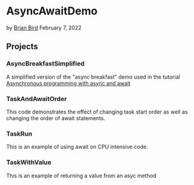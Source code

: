 # AsyncAwaitDemo
by [Brian Bird](https://profbird.dev)
February 7, 2022

## Projects
### AsyncBreakfastSimplified
A simplified version of the "async breakfast" demo used in the tutorial [Asynchronous programming with async and await](https://docs.microsoft.com/en-us/dotnet/csharp/programming-guide/concepts/async/)

### TaskAndAwaitOrder
This code demonstrates the effect of changing task start order as well as changing the order of await statements.

### TaskRun
This is an example of using await on CPU intensive code.

### TaskWithValue 
This is an example of returning a value from an asyc method
